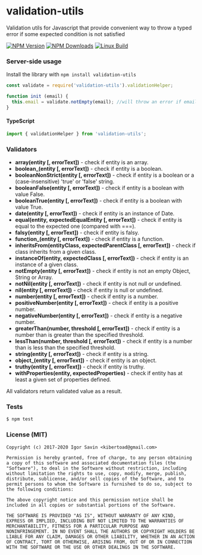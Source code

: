 # validation-utils

Validation utils for Javascript that provide convenient way to throw a typed error if some expected condition is not satisfied

  [![NPM Version][npm-image]][npm-url]
  [![NPM Downloads][downloads-image]][downloads-url]
  [![Linux Build][circleci-image]][circleci-url]

### Server-side usage

Install the library with `npm install validation-utils`

```javascript
const validate = require('validation-utils').validationHelper;

function init (email) {
  this.email = validate.notEmpty(email); //will throw an error if email is not provided
}
```

#### TypeScript

```javascript
import { validationHelper } from 'validation-utils';
```

### Validators

- **array(entity [, errorText])** - check if entity is an array.
- **boolean_(entity [, errorText])** - check if entity is a boolean.
- **booleanNonStrict(entity [, errorText])** - check if entity is a boolean or a (case-insensitive) 'true' or 'false' string.
- **booleanFalse(entity [, errorText])** - check if entity is a boolean with value False.
- **booleanTrue(entity [, errorText])** - check if entity is a boolean with value True.
- **date(entity [, errorText])** - check if entity is an instance of Date.
- **equal(entity, expectedEqualEntity [, errorText])** - check if entity is equal to the expected one (compared with ===).
- **falsy(entity [, errorText])** - check if entity is falsy.
- **function_(entity [, errorText])** - check if entity is a function.
- **inheritsFrom(entityClass, expectedParentClass [, errorText])** - check if class inherits from a given class.
- **instanceOf(entity, expectedClass [, errorText])** - check if entity is an instance of a given class.
- **notEmpty(entity [, errorText])** - check if entity is not an empty Object, String or Array.
- **notNil(entity [, errorText])** - check if entity is not null or undefined.
- **nil(entity [, errorText])** - check if entity is null or undefined.
- **number(entity [, errorText])** - check if entity is a number.
- **positiveNumber(entity [, errorText])** - check if entity is a positive number.
- **negativeNumber(entity [, errorText])** - check if entity is a negative number.
- **greaterThan(number, threshold [, errorText])** - check if entity is a number than is greater than the specified threshold.
- **lessThan(number, threshold [, errorText])** - check if entity is a number than is less than the specified threshold.
- **string(entity [, errorText])** - check if entity is a string.
- **object_(entity [, errorText])** - check if entity is an object.
- **truthy(entity [, errorText])** - check if entity is truthy.
- **withProperties(entity, expectedProperties)** - check if entity has at least a given set of properties defined.

All validators return validated value as a result.

### Tests

```sh
$ npm test
```

### License (MIT)

```
Copyright (c) 2017-2020 Igor Savin <kibertoad@gmail.com>

Permission is hereby granted, free of charge, to any person obtaining
a copy of this software and associated documentation files (the
"Software"), to deal in the Software without restriction, including
without limitation the rights to use, copy, modify, merge, publish,
distribute, sublicense, and/or sell copies of the Software, and to
permit persons to whom the Software is furnished to do so, subject to
the following conditions:

The above copyright notice and this permission notice shall be
included in all copies or substantial portions of the Software.

THE SOFTWARE IS PROVIDED "AS IS", WITHOUT WARRANTY OF ANY KIND,
EXPRESS OR IMPLIED, INCLUDING BUT NOT LIMITED TO THE WARRANTIES OF
MERCHANTABILITY, FITNESS FOR A PARTICULAR PURPOSE AND
NONINFRINGEMENT. IN NO EVENT SHALL THE AUTHORS OR COPYRIGHT HOLDERS BE
LIABLE FOR ANY CLAIM, DAMAGES OR OTHER LIABILITY, WHETHER IN AN ACTION
OF CONTRACT, TORT OR OTHERWISE, ARISING FROM, OUT OF OR IN CONNECTION
WITH THE SOFTWARE OR THE USE OR OTHER DEALINGS IN THE SOFTWARE.
```

[npm-image]: https://img.shields.io/npm/v/validation-utils.svg
[npm-url]: https://npmjs.org/package/validation-utils
[downloads-image]: https://img.shields.io/npm/dm/validation-utils.svg
[downloads-url]: https://npmjs.org/package/validation-utils
[circleci-image]: https://circleci.com/gh/kibertoad/validation-utils.svg?style=svg
[circleci-url]: https://circleci.com/gh/kibertoad/validation-utils
